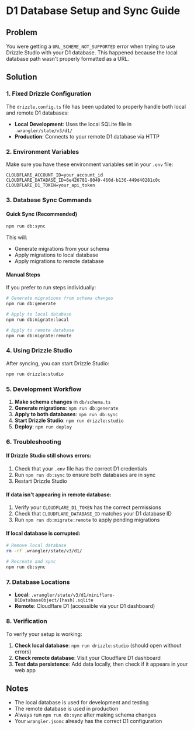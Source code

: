 # D1 Database Setup and Sync Guide

## Problem

You were getting a `URL_SCHEME_NOT_SUPPORTED` error when trying to use Drizzle Studio with your D1 database. This happened because the local database path wasn't properly formatted as a URL.

## Solution

### 1. Fixed Drizzle Configuration

The `drizzle.config.ts` file has been updated to properly handle both local and remote D1 databases:

- **Local Development**: Uses the local SQLite file in `.wrangler/state/v3/d1/`
- **Production**: Connects to your remote D1 database via HTTP

### 2. Environment Variables

Make sure you have these environment variables set in your `.env` file:

```env
CLOUDFLARE_ACCOUNT_ID=your_account_id
CLOUDFLARE_DATABASE_ID=6e426781-8049-460d-b136-449d40281c0c
CLOUDFLARE_D1_TOKEN=your_api_token
```

### 3. Database Sync Commands

#### Quick Sync (Recommended)

```bash
npm run db:sync
```

This will:

- Generate migrations from your schema
- Apply migrations to local database
- Apply migrations to remote database

#### Manual Steps

If you prefer to run steps individually:

```bash
# Generate migrations from schema changes
npm run db:generate

# Apply to local database
npm run db:migrate:local

# Apply to remote database
npm run db:migrate:remote
```

### 4. Using Drizzle Studio

After syncing, you can start Drizzle Studio:

```bash
npm run drizzle:studio
```

### 5. Development Workflow

1. **Make schema changes** in `db/schema.ts`
2. **Generate migrations**: `npm run db:generate`
3. **Apply to both databases**: `npm run db:sync`
4. **Start Drizzle Studio**: `npm run drizzle:studio`
5. **Deploy**: `npm run deploy`

### 6. Troubleshooting

#### If Drizzle Studio still shows errors:

1. Check that your `.env` file has the correct D1 credentials
2. Run `npm run db:sync` to ensure both databases are in sync
3. Restart Drizzle Studio

#### If data isn't appearing in remote database:

1. Verify your `CLOUDFLARE_D1_TOKEN` has the correct permissions
2. Check that `CLOUDFLARE_DATABASE_ID` matches your D1 database ID
3. Run `npm run db:migrate:remote` to apply pending migrations

#### If local database is corrupted:

```bash
# Remove local database
rm -rf .wrangler/state/v3/d1/

# Recreate and sync
npm run db:sync
```

### 7. Database Locations

- **Local**: `.wrangler/state/v3/d1/miniflare-D1DatabaseObject/[hash].sqlite`
- **Remote**: Cloudflare D1 (accessible via your D1 dashboard)

### 8. Verification

To verify your setup is working:

1. **Check local database**: `npm run drizzle:studio` (should open without errors)
2. **Check remote database**: Visit your Cloudflare D1 dashboard
3. **Test data persistence**: Add data locally, then check if it appears in your web app

## Notes

- The local database is used for development and testing
- The remote database is used in production
- Always run `npm run db:sync` after making schema changes
- Your `wrangler.jsonc` already has the correct D1 configuration

